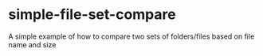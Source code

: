 simple-file-set-compare
=======================

A simple example of how to compare two sets of folders/files based on file name and size

